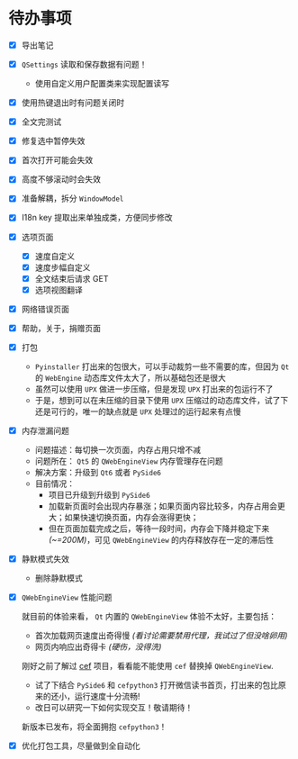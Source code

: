 # 待办事项

- [x] 导出笔记

- [x] `QSettings` 读取和保存数据有问题！
    - 使用自定义用户配置类来实现配置读写

- [x] 使用热键退出时有问题关闭时

- [x] 全文完测试

- [x] 修复选中暂停失效

- [x] 首次打开可能会失效

- [x] 高度不够滚动时会失效

- [x] 准备解耦，拆分 `WindowModel`

- [x] I18n key 提取出来单独成类，方便同步修改

- [x] 选项页面
    - [x] 速度自定义
    - [x] 速度步幅自定义
    - [x] 全文结束后请求 GET
    - [x] 选项视图翻译

- [x] 网络错误页面

- [x] 帮助，关于，捐赠页面

- [x] 打包
    - `Pyinstaller` 打出来的包很大，可以手动裁剪一些不需要的库，但因为 `Qt` 的 `WebEngine` 动态库文件太大了，所以基础包还是很大
    - 虽然可以使用 `UPX` 做进一步压缩，但是发现 `UPX` 打出来的包运行不了
    - 于是，想到可以在未压缩的目录下使用 `UPX` 压缩过的动态库文件，试了下还是可行的，唯一的缺点就是 `UPX` 处理过的运行起来有点慢

- [x] 内存泄漏问题
    - 问题描述：每切换一次页面，内存占用只增不减
    - 问题所在： `Qt5` 的 `QWebEngineView` 内存管理存在问题
    - 解决方案：升级到 `Qt6` 或者 `PySide6`
    - 目前情况：
        - 项目已升级到升级到 `PySide6`
        - 加载新页面时会出现内存暴涨；如果页面内容比较多，内存占用会更大；如果快速切换页面，内存会涨得更快；
        - 但在页面加载完成之后，等待一段时间，内存会下降并稳定下来 *(~=200M)*，可见 `QWebEngineView` 的内存释放存在一定的滞后性

- [x] 静默模式失效
    - 删除静默模式

- [x] `QWebEngineView` 性能问题

  就目前的体验来看， `Qt` 内置的 `QWebEngineView` 体验不太好，主要包括：
    - 首次加载网页速度出奇得慢 *(看讨论需要禁用代理，我试过了但没啥卵用)*
    - 网页内响应出奇得卡 *(硬伤，没得洗)*

  刚好之前了解过 [cef](https://bitbucket.org/chromiumembedded/cef/src/master/) 项目，看看能不能使用 `cef`
  替换掉 `QWebEngineView`.
    - 试了下结合 `PySide6` 和 `cefpython3` 打开微信读书首页，打出来的包比原来的还小，运行速度十分流畅!
    - 改日可以研究一下如何实现交互！敬请期待！

  新版本已发布，将全面拥抱 `cefpython3`！

- [x] 优化打包工具，尽量做到全自动化